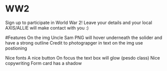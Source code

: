 # WW2
Sign up to participate in World War 2! Leave your details and your local AXIS/ALLIE will make contact with you :) 

#Features
On the img Uncle Sam PNG will hover underneath the solider and have a strong outline
Credit to photograpger in text on the img use postioning

Nice fonts
A nice button
On focus the text box will glow (pesdo class)
Nice copywriting
Form card has a shadow
